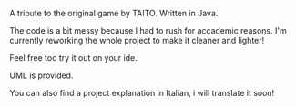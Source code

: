 A tribute to the original game by TAITO. Written in Java.

The code is a bit messy because I had to rush for accademic reasons.
I'm currently reworking the whole project to make it cleaner and lighter!

Feel free too try it out on your ide.

UML is provided.

You can also find a project explanation in Italian, i will translate it soon!

